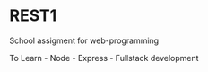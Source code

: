 # REST1

School assigment for web-programming

To Learn 
    - Node
    - Express
    - Fullstack development

